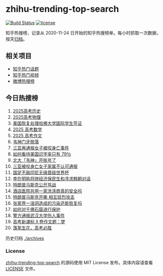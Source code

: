 # zhihu-trending-top-search

[![Build Status](https://github.com/justjavac/zhihu-trending-top-search/workflows/ci/badge.svg?branch=main)](https://github.com/justjavac/zhihu-trending-top-search/actions)
[![license](https://img.shields.io/github/license/justjavac/zhihu-trending-top-search)](https://github.com/justjavac/zhihu-trending-top-search/blob/main/LICENSE)

知乎热搜榜，记录从 2020-11-24 日开始的知乎热搜榜单。每小时抓取一次数据，按天[归档](./archives)。

## 相关项目

- [知乎热门话题](https://github.com/justjavac/zhihu-trending-hot-questions)
- [知乎热门视频](https://github.com/justjavac/zhihu-trending-hot-video)
- [微博热搜榜](https://github.com/justjavac/weibo-trending-hot-search)

## 今日热搜榜

<!-- BEGIN -->
<!-- 最后更新时间 Sun Jun 08 2025 11:26:34 GMT+0800 (China Standard Time) -->

1. [2025高考历史](https://www.zhihu.com/search?q=2025%E9%AB%98%E8%80%83%E5%8E%86%E5%8F%B2)
1. [2025高考物理](https://www.zhihu.com/search?q=2025%E9%AB%98%E8%80%83%E7%89%A9%E7%90%86)
1. [美国恢复处理哈佛大学国际学生签证](https://www.zhihu.com/search?q=%E7%BE%8E%E5%9B%BD%E6%81%A2%E5%A4%8D%E5%A4%84%E7%90%86%E5%93%88%E4%BD%9B%E5%A4%A7%E5%AD%A6%E5%9B%BD%E9%99%85%E5%AD%A6%E7%94%9F%E7%AD%BE%E8%AF%81)
1. [2025 高考数学](https://www.zhihu.com/search?q=2025%20%E9%AB%98%E8%80%83%E6%95%B0%E5%AD%A6)
1. [2025 高考作文](https://www.zhihu.com/search?q=2025%20%E9%AB%98%E8%80%83%E4%BD%9C%E6%96%87)
1. [韦神门牙脱落](https://www.zhihu.com/search?q=%E9%9F%A6%E7%A5%9E%E9%97%A8%E7%89%99%E8%84%B1%E8%90%BD)
1. [三亚再通报女子被咬身亡事件](https://www.zhihu.com/search?q=%E4%B8%89%E4%BA%9A%E5%86%8D%E9%80%9A%E6%8A%A5%E5%A5%B3%E5%AD%90%E8%A2%AB%E5%92%AC%E8%BA%AB%E4%BA%A1%E4%BA%8B%E4%BB%B6)
1. [如何看待美国识字率只有 79％](https://www.zhihu.com/search?q=%E5%A6%82%E4%BD%95%E7%9C%8B%E5%BE%85%E7%BE%8E%E5%9B%BD%E8%AF%86%E5%AD%97%E7%8E%87%E5%8F%AA%E6%9C%89%2079%EF%BC%85)
1. [北大「韦神」开账号了](https://www.zhihu.com/search?q=%E5%8C%97%E5%A4%A7%E3%80%8C%E9%9F%A6%E7%A5%9E%E3%80%8D%E5%BC%80%E8%B4%A6%E5%8F%B7%E4%BA%86)
1. [三亚被咬身亡女子家属不认可通报](https://www.zhihu.com/search?q=%E4%B8%89%E4%BA%9A%E8%A2%AB%E5%92%AC%E8%BA%AB%E4%BA%A1%E5%A5%B3%E5%AD%90%E5%AE%B6%E5%B1%9E%E4%B8%8D%E8%AE%A4%E5%8F%AF%E9%80%9A%E6%8A%A5)
1. [国足不敌印尼无缘晋级世界杯](https://www.zhihu.com/search?q=%E5%9B%BD%E8%B6%B3%E4%B8%8D%E6%95%8C%E5%8D%B0%E5%B0%BC%E6%97%A0%E7%BC%98%E6%99%8B%E7%BA%A7%E4%B8%96%E7%95%8C%E6%9D%AF)
1. [李在明称将拼经济保民生和寻求韩朝对话](https://www.zhihu.com/search?q=%E6%9D%8E%E5%9C%A8%E6%98%8E%E7%A7%B0%E5%B0%86%E6%8B%BC%E7%BB%8F%E6%B5%8E%E4%BF%9D%E6%B0%91%E7%94%9F%E5%92%8C%E5%AF%BB%E6%B1%82%E9%9F%A9%E6%9C%9D%E5%AF%B9%E8%AF%9D)
1. [特朗普马斯克公开骂战](https://www.zhihu.com/search?q=%E7%89%B9%E6%9C%97%E6%99%AE%E9%A9%AC%E6%96%AF%E5%85%8B%E5%85%AC%E5%BC%80%E9%AA%82%E6%88%98)
1. [酒店医院共用一家洗涤商真的安全吗](https://www.zhihu.com/search?q=%E9%85%92%E5%BA%97%E5%8C%BB%E9%99%A2%E5%85%B1%E7%94%A8%E4%B8%80%E5%AE%B6%E6%B4%97%E6%B6%A4%E5%95%86%E7%9C%9F%E7%9A%84%E5%AE%89%E5%85%A8%E5%90%97)
1. [特朗普马斯克开撕 相互猛烈攻击](https://www.zhihu.com/search?q=%E7%89%B9%E6%9C%97%E6%99%AE%E9%A9%AC%E6%96%AF%E5%85%8B%E5%BC%80%E6%92%95%20%E7%9B%B8%E4%BA%92%E7%8C%9B%E7%83%88%E6%94%BB%E5%87%BB)
1. [张家界一溶洞造成的污染还能恢复吗](https://www.zhihu.com/search?q=%E5%BC%A0%E5%AE%B6%E7%95%8C%E4%B8%80%E6%BA%B6%E6%B4%9E%E9%80%A0%E6%88%90%E7%9A%84%E6%B1%A1%E6%9F%93%E8%BF%98%E8%83%BD%E6%81%A2%E5%A4%8D%E5%90%97)
1. [如何对千佛石窟进行保护](https://www.zhihu.com/search?q=%E5%A6%82%E4%BD%95%E5%AF%B9%E5%8D%83%E4%BD%9B%E7%9F%B3%E7%AA%9F%E8%BF%9B%E8%A1%8C%E4%BF%9D%E6%8A%A4)
1. [警方通报武汉大学伤人事件](https://www.zhihu.com/search?q=%E8%AD%A6%E6%96%B9%E9%80%9A%E6%8A%A5%E6%AD%A6%E6%B1%89%E5%A4%A7%E5%AD%A6%E4%BC%A4%E4%BA%BA%E4%BA%8B%E4%BB%B6)
1. [高考新课标 Ⅱ 卷作文题：梦](https://www.zhihu.com/search?q=%E9%AB%98%E8%80%83%E6%96%B0%E8%AF%BE%E6%A0%87%20%E2%85%A1%20%E5%8D%B7%E4%BD%9C%E6%96%87%E9%A2%98%EF%BC%9A%E6%A2%A6)
1. [落笔生花，高考必胜](https://www.zhihu.com/search?q=%E8%90%BD%E7%AC%94%E7%94%9F%E8%8A%B1%EF%BC%8C%E9%AB%98%E8%80%83%E5%BF%85%E8%83%9C)

<!-- END -->

历史归档 [./archives](./archives)

### License

[zhihu-trending-top-search](https://github.com/justjavac/zhihu-trending-top-search) 的源码使用 MIT License
发布。具体内容请查看 [LICENSE](./LICENSE) 文件。
